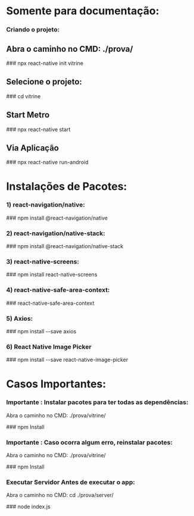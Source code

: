 <h1>Somente para documentação:</h1>

<h3>Criando o projeto:</h3>

<h2>Abra o caminho no CMD: ./prova/</h2>
### npx react-native init vitrine

<h2>Selecione o projeto:</h2>
### cd vitrine

<h2>Start Metro</h2>
### npx react-native start

<h2>Via Aplicação</h2>
### npx react-native run-android


<h1>Instalações de Pacotes:</h1>

<h3>1) react-navigation/native:</h3> 
### npm install @react-navigation/native

<h3>2) react-navigation/native-stack:</h3> 
### npm install @react-navigation/native-stack

<h3>3) react-native-screens:</h3> 
### npm install react-native-screens 

<h3>4) react-native-safe-area-context:</h3> 
### react-native-safe-area-context

<h3>5) Axios:</h3> 
### npm install --save axios

<h3>6) React Native Image Picker</h3> 
### npm install --save react-native-image-picker


<h1>Casos Importantes:</h1>

<h3>Importante : Instalar pacotes para ter todas as dependências:</h3>
<p>Abra o caminho no CMD: ./prova/vitrine/</p>
### npm Install

<h3>Importante : Caso ocorra algum erro, reinstalar pacotes:</h3>
<p>Abra o caminho no CMD: ./prova/vitrine/</p>
### npm Install

<h3>Executar Servidor Antes de executar o app:</h3>
<p>Abra o caminho no CMD: cd ./prova/server/</p>
### node index.js
